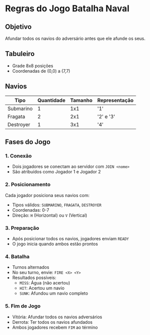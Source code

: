 # Regras do Jogo Batalha Naval

## Objetivo
Afundar todos os navios do adversário antes que ele afunde os seus.

## Tabuleiro
- Grade 8x8 posições
- Coordenadas de (0,0) a (7,7)

## Navios
| Tipo        | Quantidade | Tamanho | Representação |
|-------------|------------|---------|---------------|
| Submarino   | 1          | 1x1     | '1'           |
| Fragata     | 2          | 2x1     | '2' e '3'     |
| Destroyer   | 1          | 3x1     | '4'           |

## Fases do Jogo

### 1. Conexão
- Dois jogadores se conectam ao servidor com `JOIN <nome>`
- São atribuídos como Jogador 1 e Jogador 2

### 2. Posicionamento
Cada jogador posiciona seus navios com:
- Tipos válidos: `SUBMARINO`, `FRAGATA`, `DESTROYER`
- Coordenadas: 0-7
- Direção: `H` (Horizontal) ou `V` (Vertical)

### 3. Preparação
- Após posicionar todos os navios, jogadores enviam `READY`
- O jogo inicia quando ambos estão prontos

### 4. Batalha
- Turnos alternados
- No seu turno, envie: `FIRE <X> <Y>`
- Resultados possíveis:
  - `MISS`: Água (não acertou)
  - `HIT`: Acertou um navio
  - `SUNK`: Afundou um navio completo

### 5. Fim de Jogo
- Vitória: Afundar todos os navios adversários
- Derrota: Ter todos os navios afundados
- Ambos jogadores recebem `FIM` ao término